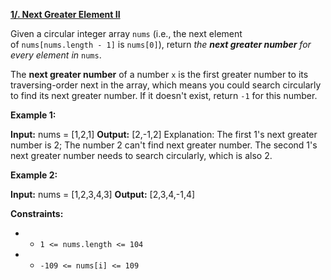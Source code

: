 [**1/. Next Greater Element II**](https://leetcode.com/problems/next-greater-element-ii/)

Given a circular integer array `nums` (i.e., the next element of `nums[nums.length - 1]` is `nums[0]`), return *the **next greater number** for every element in* `nums`.

The **next greater number** of a number `x` is the first greater number to its traversing-order next in the array, which means you could search circularly to find its next greater number. If it doesn't exist, return `-1` for this number.

**Example 1:**

**Input:** nums = \[1,2,1\]
**Output:** \[2,-1,2\]
Explanation: The first 1's next greater number is 2;
The number 2 can't find next greater number.
The second 1's next greater number needs to search circularly, which is also 2.

**Example 2:**

**Input:** nums = \[1,2,3,4,3\]
**Output:** \[2,3,4,-1,4\]

**Constraints:**

- - `1 <= nums.length <= 104`
- - `-109 <= nums[i] <= 109`
